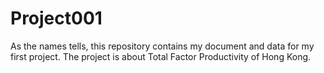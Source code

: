 # Project001
As the names tells, this repository contains my document and data for my first project.
The project is about Total Factor Productivity of Hong Kong.
